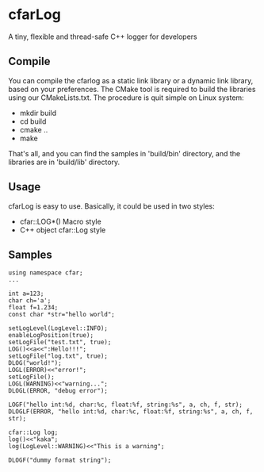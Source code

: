 # cfarLog
A tiny, flexible and thread-safe C++ logger for developers

## Compile
You can compile the cfarlog as a static link library or a dynamic link library, based on your preferences. The CMake tool is required to build the libraries using our CMakeLists.txt. The procedure is quit simple on Linux system:
- mkdir build
- cd build
- cmake ..
- make

That's all, and you can find the samples in 'build/bin' directory, and the libraries are in 'build/lib' directory.

## Usage
cfarLog is easy to use. Basically, it could be used in two styles:
- cfar::LOG*() Macro style 
- C++ object cfar::Log style

## Samples

    using namespace cfar;
    ...
    
    int a=123;
    char ch='a';
    float f=1.234;
    const char *str="hello world";
    
    setLogLevel(LogLevel::INFO);
    enableLogPosition(true);
    setLogFile("test.txt", true);
    LOG()<<a<<":Hello!!!";
    setLogFile("log.txt", true);
    DLOG("world!");
    LOGL(ERROR)<<"error!";
    setLogFile();
    LOGL(WARNING)<<"warning...";
    DLOGL(ERROR, "debug error");
    
    LOGF("hello int:%d, char:%c, float:%f, string:%s", a, ch, f, str);
    DLOGLF(ERROR, "hello int:%d, char:%c, float:%f, string:%s", a, ch, f, str);
    
    cfar::Log log;
    log()<<"kaka";
    log(LogLevel::WARNING)<<"This is a warning";
    
    DLOGF("dummy format string");

